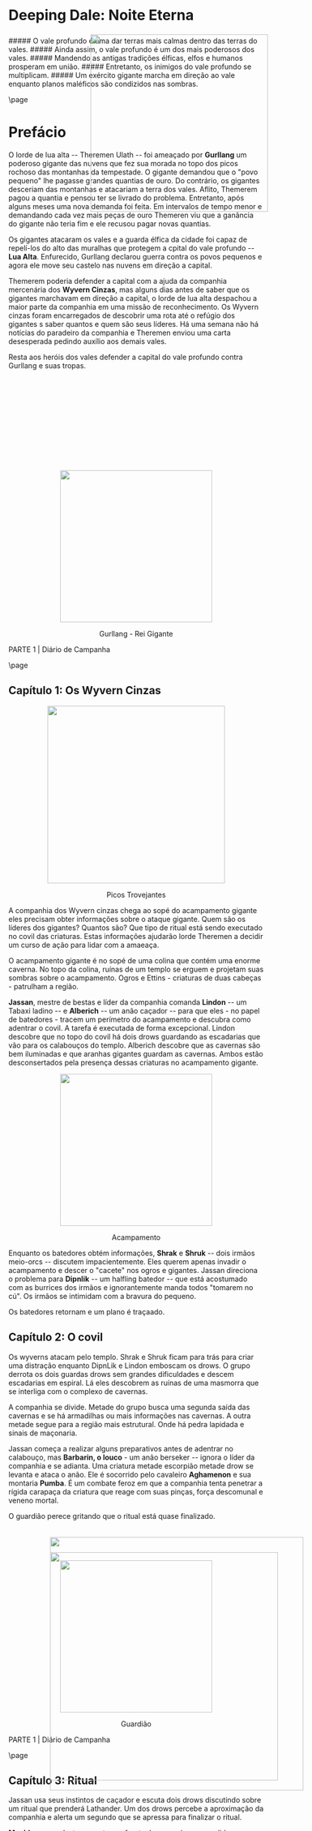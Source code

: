 <style>
  .phb#p1{ text-align:center; }
  .phb#p1:after{ display:none; }
</style>

<div style='margin-top:350px;'></div>

# Deeping Dale: Noite Eterna

<div style='margin-top:25px'></div>
<div class='wide'>
##### O vale profundo é uma dar terras mais calmas dentro das terras do vales.
##### Ainda assim, o vale profundo é um dos mais poderosos dos vales.
##### Mandendo as antigas tradições élficas, elfos e humanos prosperam em união.
##### Entretanto, os inimigos do vale profundo se multiplicam. 
##### Um exército gigante marcha em direção ao vale enquanto planos maléficos são condizidos nas sombras.

</div>

<img src='https://i.pinimg.com/564x/d0/57/c2/d057c27d04a83208a847164b19e9f707.jpg' 
  style='position:absolute; top:455px; right:220px; width:350px' />





\page

# Prefácio

O lorde de lua alta -- Theremen Ulath -- foi ameaçado por **Gurllang** um poderoso gigante das nuvens que fez sua morada no topo dos picos rochoso das montanhas da tempestade. O gigante demandou que o "povo pequeno" lhe pagasse grandes quantias de ouro. Do contrário, os gigantes desceriam das montanhas e atacariam a terra dos vales. Aflito, Themerem pagou a quantia e pensou ter se livrado do problema. Entretanto, após alguns meses uma nova demanda foi feita. Em intervalos de tempo menor e demandando cada vez mais peças de ouro Themeren viu que a ganância do gigante não teria fim e ele recusou pagar novas quantias.

Os gigantes atacaram os vales e a guarda élfica da cidade foi capaz de repelí-los do alto das muralhas que protegem a cpital do vale profundo -- **Lua Alta**. Enfurecido, Gurllang declarou guerra contra os povos pequenos e agora ele move seu castelo nas nuvens em direção a capital.


Themerem poderia defender a capital com a ajuda da companhia mercenária dos **Wyvern Cinzas**, mas alguns dias antes de saber que os gigantes marchavam em direção a capital, o lorde de lua alta despachou a maior parte da companhia em uma missão de reconhecimento. Os Wyvern cinzas foram encarregados de descobrir uma rota até o refúgio dos gigantes s saber quantos e quem são seus líderes. Há uma semana não há notícias do paradeiro da companhia e Theremen enviou uma carta desesperada pedindo auxílio aos demais vales. 

Resta aos heróis dos vales defender a capital do vale profundo contra Gurllang e suas tropas.

<img src='https://i.imgur.com/ryNPMIj.png' style='position:absolute;bottom:100px;right:200px;width:450px' />

<br><br><br><br><br><br><br><br><br><br>



<div style="text-align: center">
  <img 
    src='https://i.imgur.com/NQYyvqr.png' 
    style='width:300px' />
    <p>Gurllang - Rei Gigante</p>
</div>

<div class='pageNumber auto'></div>
<div class='footnote'>PARTE 1 | Diário de Campanha</div>



\page

## Capítulo 1: Os Wyvern Cinzas


<div style="text-align: center">
  <img 
    src='https://orig00.deviantart.net/66cb/f/2011/257/8/d/mountain_by_lyno3ghe-d49tj5p.jpg' 
    style='width:350px' />
    <p>Picos Trovejantes</p>
</div>


A companhia dos Wyvern cinzas chega ao sopé do acampamento gigante eles precisam obter informações sobre o ataque gigante. Quem são os líderes dos gigantes? Quantos são? Que tipo de ritual está sendo executado no covil das criaturas. Estas informações ajudarão lorde Theremen a decidir um curso de ação para lidar com a amaeaça. 


O acampamento gigante é no sopé de uma colina que contém uma enorme caverna. No topo da colina, ruínas de um templo se erguem e projetam suas sombras sobre o acampamento. Ogros e Ettins - criaturas de duas cabeças - patrulham a região.



**Jassan**, mestre de bestas e líder da companhia comanda **Lindon** -- um Tabaxi ladino -- e **Alberich** -- um anão caçador -- para que eles - no papel de batedores - tracem um perímetro do acampamento e descubra como adentrar o covil. A tarefa é executada de forma excepcional. Lindon descobre que no topo do covil há dois drows guardando as escadarias que vão para os calabouços do templo. Alberich descobre que as cavernas são bem iluminadas e que aranhas gigantes guardam as cavernas. Ambos estão desconsertados pela presença dessas criaturas no acampamento gigante.


<div style="text-align: center">
  <img 
    src='https://i.pinimg.com/originals/bf/ac/7e/bfac7eb77c5ac4f76f265b678d52caff.jpg' 
    style='width:300px' />
    <p>Acampamento</p>
</div>


Enquanto os batedores obtém informações, **Shrak** e **Shruk** -- dois irmãos meio-orcs -- discutem impacientemente. Eles querem apenas invadir o acampamento e descer o "cacete" nos ogros e gigantes. Jassan direciona o problema para **Dipnlik** -- um halfling batedor -- que está acostumado com as burrices dos irmãos e ignorantemente manda todos "tomarem no cú". Os irmãos se intimidam com a bravura do pequeno.




Os batedores retornam e um plano é traçaado.




## Capítulo 2: O covil


Os wyverns atacam pelo templo. Shrak e Shruk ficam para trás para criar uma distração enquanto DipnLik e Lindon emboscam os drows. O grupo derrota os dois guardas drows sem grandes dificuldades e descem escadarias em espiral. Lá eles descobrem as ruínas de uma masmorra que se interliga com o complexo de cavernas.

A companhia se divide. Metade do grupo busca uma segunda saída das cavernas e se há armadilhas ou mais informações nas cavernas. A outra metade segue para a região mais estrutural. Onde há pedra lapidada e sinais de maçonaria.

Jassan começa a realizar alguns preparativos antes de adentrar no calabouço, mas **Barbarin, o louco** - um anão berseker -- ignora o líder da companhia e se adianta. Uma criatura metade escorpião metade drow se levanta e ataca o anão. Ele é socorrido pelo cavaleiro **Aghamenon** e sua montaria **Pumba**. É um combate feroz em que a companhia tenta penetrar a rígida carapaça da criatura que reage com suas pinças, força descomunal e veneno mortal.

O guardião perece gritando que o ritual está quase finalizado.

<br><br><br>

<div style="text-align: center">
  <img 
    src='https://i.pinimg.com/originals/8c/91/64/8c9164ac099b9dcfb35f2e345ce3df9c.jpg' 
    style='width:300px' />
    <p>Guardião</p>
</div>




<div class='pageNumber auto'></div>
<div class='footnote'>PARTE 1 | Diário de Campanha</div>

\page

## Capítulo 3: Ritual


Jassan usa seus instintos de caçador e escuta dois drows discutindo sobre um ritual que prenderá Lathander. Um dos drows percebe a aproximação da companhia e alerta um segundo que se apressa para finalizar o ritual.

**Muchbeer** que desta vez estava a frente do grupo é surpreendido por um arcanista drow e é transformado em um porquinho indefeso. Os demais se adiantam para lutar contra o mago, que protege uma clériga drow conduzindo o ritual. O Arcanista dispara um relâmpago pelo estreito corredor e fere vários dos membros da companhia, mas Barbarin e Jassan derrotam o mago e sem seu protetor, logo a clériga cai.

Antes de morrer, a clériga usa suas últimas energias e finaliza o ritual. Um pilar de energia negra emana do círculo mágico que a clériga usou e um homen humano aparece no local do ritual. Ele está enfraquecido pelo ritual e aparentemente está com amnésia.


<div style="text-align: center">
  <img 
    src='
https://i.pinimg.com/564x/e6/c4/3d/e6c43d6148d511aca2e5fea10250730e.jpg' 
    style='width:300px' />
    <p>Ritual</p>
</div>


Nesse meio tempo, o grupo que explorava as cavernas descobre uma antiga profecia. Por trás de vários escombros, uma câmara contém vários ladrinhos com uma profecia. Vários trechos da profecia estão inilegíveis, mas devido ao treinamento religioso de alguns dos membros da companhia é possível entender alguns trechos dela.

<div style="text-align: center">
  <img 
    src='
https://i.imgur.com/RbXq8S3.png' 
    style='width:150px' />
</div>


<div style="text-align: center">
  <img 
    src='
https://i.pinimg.com/564x/94/40/23/944023c91a58b42589b737bb88647025.jpg' 
    style='width:230px' />
    <p>Ladrilhos</p>
</div>

<div class='descriptive'>
##### A !@#$%^ saga
*Lathander deus do sol criou a !@#$$%bringer embuindo a arma com parte de sua centelha divina* 

*A arma foi guardada pelo seu clero por @#$%ˆ&*

*Porém ela foi perdida depois de #$%ˆ&*

*O santo Tho@#$%^ recuperou a arma e lutou contra ...*

*É dito que a arma pode restaurar !@#$%^ *

*Em tempos de aflição*

*Oh Light#$%^r será você capaz de banir a escuridão?*


</div>


<div class='pageNumber auto'></div>
<div class='footnote'>PARTE 1 | Diário de Campanha</div>

\page

## Capítulo 4: Shadraxil


Quando a companhia se prepara para escoltar o humano e encontrar o destacamento que explorava as cavernas, energia necrótica emana pela caverna como se o próprio plano das sombras se mesclasse ao plano material. Uma voz nefasta ecoa pelos corredores e cavernas enquanto as sombras da caverna criam vida e se aglomeram numa forma reptiliana.

*- Tolos, eu engano gigantes e drows sem qualquer distinção. Eles foram apenas peças em meu jogo e agora vocês estão com meu prêmio. É chegada a hora de Shadraxil !!!*

Dito isto, as sombras se moldam em um dragão. A companhia se prepara para proteger o humano e lutar contra a criatura.


Barbarin entra em frenesi e parte contra o dragão. Aghmenon coloca o humano em sua garupa e comanda Pumba que galopa em direção a saída. Shandraxil emana um jato pressurizado de chamas negras. O jato queima todo o teto da caverna e desce sobre o destacamento que investigava os ladrilhos. O fogo necrótico queima três dos membros da companhia e das cinzas eles ressurgem como mortos-vivos aparicões.

Estudando o campo de batalha e vendo que o dragão era poderoso demais, Jassan coloca um broche da companhia em sua pantera - **Bagheera** - alisa o seu pescoço e comanda a besta *"Fuja. Alerta o povo das terras dos vales sobre a criatura e de que há um homem que apareceu após o ritual. Ele é importante".* Bagheera corre com sua agilidade felina e escapa das garras do dragão enquanto a criatura luta contra Barbarin, Aghamenon, Muchbeer e Balin. 

<br><br><br><br>


<div style="text-align: center">
  <img 
    src='https://i.imgur.com/WMCBMAh.png' 
    style='width:300px' />
    <p>Shandraxil</p>
</div>




O dragão ruge e amedronta quase toda a companhia. DipnLik se esconde numa bifurcação de uma caverna esperando uma saída. Jassan recua para os  calabouços. Barbarin não se intimida e continua lutando. Balin salta no dragão, mas uma caudada o abate. Pumba é derrubdo por uma garrada e Aghamenon cai em seguida. O dragão brinca com a companhia, mas em um último suspiro alguns dos membros conseguem escapar! Muchbeer e Alberich escapam pelas cavernas. Jassan encontra uma pilha de escombros que dá abre passagem para as montanhas e, por fim, DipnLik usa sua destreza e foge pelo caminho que Bagheera usou anteriormente.

Quatro membros da companhia escaparam da criatura. Cinco morreram em meio as chamas ou garras do dragão. Apenas Barbarin continuava a lutar. Shandraxil abre suas asas que brilham em chamas necróticas. O dragão diz que Barbarin lutou ferozmente e que ele será recompensado sendo um dos comandantes das legiões de Shandraxil.

Conseguirão os membros da companhia dos Wyvern cinzas alertar a cidade de Lua Alta e os heróis do vale sobre o ritual, o refém misterioso e a besta reptiliana?


## Capítulo 5: Noite reconfortante


Com o exército gignte marchando e cada vez mais próximo à Lua Alta, lorde Theremen convida os heróis para uma noite de festas e comunhão com a guarda da cidade. Muitos perecerão no combate que está por vir e a noite acalma um pouco os ânimos. Lorde Theremen discute com os heróis como Lua Alta pode recompensá-los. Shrek pede que seu martelo - princesa - seja encantado magicamente. Litus veio para honrar a aliança que Cormyr tem com a terra dos vales. Ellion diz que não deseja nada e cada vez mais ele aparanta ter deixado sua natureza mercenária para trás. Por fim, Hasgard diz que fez um acordo com os magos vermelhos de Thay e que, caso eles ajudem no combate, Lua Alta deve ceder terras para eles para que um conclave seja construído no vale profundo. Theremen receia fechar um acordo com os magos, mas antes que ele chegue a uma decisão os sinos da cidade alertam da proximidade do exército inimigo. 


<div style="text-align: center">
  <img 
    src='https://i.pinimg.com/564x/01/db/e2/01dbe290d31bb92662decdd507f8f2e8.jpg' 
    style='width:300px' />
    <p>Salões do forte negro</p>
</div>


<div class='pageNumber auto'></div>
<div class='footnote'>PARTE 1 | Diário de Campanha</div>

\page



## Capítulo 6: Batalha de Lua Alta


Os sinos da cidade ecoam. Arqueiros se posicionam nas muralhas e começam a atirar saraivadas de flechas nos gigantes que marcham e trazem máquinas de cerco consigo. Os gigantes atiram pedras meladas com pixe e óleo. Gigantes de fogo mestres em piromancia incendeiam as pedras enquanto os projeteis colidem contra as muralhas de madeira da cidade. Cedo ou tarde as muralhas cederão e os gigantes invadirão a cidade.

Litus ordena que um pequeno grupo de elite vá e destrua as catapultas. Para isso, é necessário atrair os gigantes que protegem as máquinas de cerco para longe delas e os heróis do vale se prontificam a engajar as criaturas. O portão oeste de cidade é destruído, Shrek e Hasgard se posicionam a frente de Ellion e Litus, que atiram flechas de seus arcos. Ettins -- gigantes de duas cabeças -- protegem um gigante de fogo que incendeia os projéteis que castigam a cidade. Os heróis lutam contra os Ettins e o gigante de fogo enquanto mais projéteis atingem o campo de batalha. Mesmo os heróis não saem ilesos e vários dos projéteis os atigem ou atigem casas e fortificações próximas tornando o campo de batalha em um mar de caos -- há homens correndo e lutando contra os gigantes, há tropas tentando apagar o fogo ou socorrer feridos e, em meio a toda a confusão, a tropa principal da cidade recua para o castelo enquanto os gigantes invadem a cidade.


Quando praticamente todos os Ettins e gigantes de fogo são derrotados, Shrek e Litus percebem porque as tropas recuam. Há dois titãs de cerco obliterando as defesas de lua alta. Titãs de cerco são três vezes maiores que qualquer gigante já visto, eles usam pinheiros ou sequóias como clavas e seus golpes destroem casas e fortificações. Há dois titãs de cerco, chamados de Joe e Moe e os heróis sabem que o plano dos gigantes é atacar diretamente o castelo negro, matar o lorde Theremen e abaixar a moral das tropas de lua alta.

Shrek grita que é capaz de dar cabo dos Ettins restantes e comanda Ellion, Litus e Hasgar a parar a investida dos titãs.

Litus atira suas flechas em um dos titãs e Ellion se aproxima para combater as criaturas no corpo-a-corpo. As pisadas dos titãs fazem o chão tremer e Hasgard não consegue se aproximar dos titãs porque ele perde parte de seu balanço e cai. Um dos gigantes que já sofreu vários ataques investe contra o portão do castelo e salta com o seu corpo contra os portões do castelo -- que são destruídos. Enquanto o titã se recobra da investida, Ellion aproveita a oportunidade e sobe no braço do gigante desferindo vários ataques enquanto suas espadas cortam as veias do gigante que grita de dor e perece devido aos golpes.

O segundo titã, que deveria investir contra o castelo agora que o caminho está livre, se enfurece com a morte de seu irmão e ataca Ellion com toda a sua fúria. Ellion não resiste aos ataques e está a beira da morte, mas Shrek vem em seu socorro. Com o seu elmo mágico, Shrek aumenta de tamanho e usa uma das pedras flamejantes contr o titã chutando a pedra contra a criatura. A pedra acerta em cheio o joelho do gigante, quebrando sua perna e fazendo a criatura cair morta no campo de batalha. Sem os titãs de cerco derrotados, a moral dos gigantes está abalada, mas um último titã começa a marchar com um grande contingente de gigantes da colina contra a cidade.

<div style="text-align: center">
  <img 
    src='http://www.worldofcharun.com/images/thumb/9/91/MountainGiants.jpg/235px-MountainGiants.jpg' 
    style='width:300px' />
    <p>Joe e Moe - titãs de cerco</p>
</div>






Shrek se posiciona contra eles e é derubado com uma saraivada de pedras. A situação é crítica. Ellion é curado por Hasgard,mas ainda ssim ele está bastante ferido. Shrek está a beira da morte. Apeasr de pouco ferido, Litus não é páreo contra todo o exército gigante. Tudo parece estar perdido. Neste momento, um portal mágico é aberto e uma guarda de guerreiros e magos vermelhos de Thay aparece. Garren Garreth, o líder do conclave do vale da cicatriz vem em auxílio de Lua Alta. Os magos vermelhos fazem chover bolas de fogo e meteoritos pelo campo de batalha. Com o último titã e contigente de gigantes derrotados, os demais gigantes fogem. Os sinos da cidade ecoam com o som de vitória.

<br>



<br><br>

<div style="text-align: center">
  <img 
    src='https://i.imgur.com/u4g5kGY.png' 
    style='width:350px' />
    <p>Lua alta foi salva pelos heróis do Vale! </p>
</div>


<div class='pageNumber auto'></div>
<div class='footnote'>PARTE 1 | Diário de Campanha</div>

\page


## Capítulo 7: Bagheera

Litus e Ellion separadamente saem para emboscar a floresta. Litus primeiro investiga os corpos dos gigantes derrotados e encontra um pequeno poema em um dos titãs. 


<div class='descriptive'>

*O Shadraxil, a grande serpente negra! Amaldiçoados sejam os povos dos vales! Amaldiçoados seja Lathander por impedir que sua sombra cubra as terras livres! Amaldiçoado seja Keegan!*

</div>

Em seguida ele segue para a floresta que cerca a cidade de Lua Alta. Ele se esgueira por gigantes errantes que ainda estão nas proximidades da cidade e escuta uma criatura ofegante. Litus se esquiva de um grande felino que passa por ele como um raio negro. Por suas habilidades de caçador, ele é capaz de entender a criatura e escuta ela dizer: *água, ajuda, preciso chegar à Lua Alta a companhia precisa de ajuda!*


Litus acalma a criatura e se comunica com ela. O felino é Bagheera, companheiro animal de Jassan, líder dos Wyverns cinzas. Bagheera alerta Litus sobre Shadraxil e que a companhia pereceu lutando contra a criatura. Bagheera também fala como o dragão prendeu um homem e sobre uma arma capaz de restaurar a energia de Lathander. Sua fala é confusa e há pânico nas palavras da pantera. Sem entender plenamente a mensagem do felino, Litus a escolta de volta para a cidade -- com Ellion se juntado a eles no caminho.

## Capítulo 8: Shadraxil e a queda de Lathander

De volta a Lua Alta, um druida é capaz de se comunicar com o felino com mais clareza. Bagheera explica sobre Shadraxil o dragão de sombras. A serpente comanda drows e gigantes e ela foi capaz de realizar um ritual mágico que prendeu o deus do sol em um corpo mortal. Apesar do destino incerto da companhia dos Wyverns cinzas, Baghera foi capaz de escapar e alertar a cidade do vale. 

Os povos do vale também percebem que o sol não nasceu e há um estranho eclipse impedindo que a luz banhe as terras dos vales. Hasgard, sendo um clérigo com Lathander também percebe que sua conexão com o deus está mais fraca e ele não é capaz de recupera todas as suas magias como ele deveria. 


<div style="text-align: center">
  <img 
    src='https://cdn.vox-cdn.com/thumbor/R40VaFxphXDROQa2HBRLzrw-JcE=/0x0:3888x2592/1200x800/filters:focal(1633x985:2255x1607)/cdn.vox-cdn.com/uploads/chorus_image/image/56124757/shutterstock_692497600.0.jpg' 
    style='width:320px' />
    <p>Eclipse mágico</p>
</div>

Magos, clérigos e sábios se reunem no conselho de guerra de Lua Alta e discutem sobre o relato de Bagheera e os últimos eventos.


Após quatro dias de pesquisa. As informações que são passadas aos heróis dos vales são as seguintes. 

* Shadraxil é um dragão de sombras que comanda os drows e gigantes que atacam as terras dos vales. Não se sabe o que ele deseja ou quais são seus planos.
* Há um eclipse mágico impedindo uma conexão clara com Lathander. Um vento negro vindo dos picos dos trovões castiga a terra dos vales.
* Uma arma mágica -- Lightbringer - foi construída por Lathander há muito tempo atrás e reza que ela contém parte da centelha divina do deus do sol.
* A arma foi desmontada e guardada por diferentes facções.
	* A maça está na tumba de Thoradin, seu último portador
    * O cabo está num mausoléu construído sob um templo de Lathander no vale da batalha
    * Não se sabe do paradeiro do símbolo sagrado que faz parte da arma
* Keegan foi um matador de dragões gue lutou contra Shadraxil eras atrás
	* Keegan usou uma armadilha mágica para prender o dragão em outro plano
    * Ele construiu uma fortaleza para proteger a armadilha mágica nos picos dos trovões
    * Mesmo preso, a influencia do dragão era forte demais e ela enlouqueceu Keegan.
    * Não há mais notícias sobre Keegan ou o paradeiro da fortaleza e alguns acreditam que isto é apenas uma lenda.
    
Com estas informações, os heróis decidem restaurar a arma mágica que pode ser de extrema importância no combate contra o dragão. Eles partem para a tumba de Thoradin.


## Capítulo 9: Em busca dos pedaços da Lightbringer

Os heróis solicitam aos sábios e ao conselho de guerra de lua alta que continue buscando informações sobre Shadraxil e como recobrar as energias de Lathander. Eles chegam a tumba de Thoradin após dias de viagem. Por ser um anão, Hasgard sabe que as tumbas de clãs mais importantes estão nos léveis mais baixos da mina.

<div style="text-align: center">
  <img 
    src='https://cdnb.artstation.com/p/assets/images/images/000/078/423/large/Mine.jpg?1401088671' 
    style='width:400px' />
    <p>Mina anã</p>
</div>


<div class='pageNumber auto'></div>
<div class='footnote'>PARTE 1 | Diário de Campanha</div>


\page

Enquanto Hasgard explana a estrutura da mina aos demais Ellion percebe passos frescos de gigantes e alerta aos demais. O grupo acelera sua marcha em direção a tumba de Thoradin.


Nos níveis inferiores da mina, o grupo encontra um batalhão de gigantes arrombando a entrada da tumba que supostamente é de Thoradin. Eles emboscam os gigantes e entram em combate com as criaturas. Os gigantes de fogo são páreos contra os esforços dos heróis e o seu líder grita comandos enquanto outros gigantes brandem seus martelos de fogo contra os heróis. É um combate extremamente difícil e Hasgard engaja contra dois gigantes piromaníacos equanto Litus protege a retaguarda com saraivadas de flechas. Ellion usa sua espada mágica e com um estrondo empurra os gigantes das passarelas que conectam ilhotas de terra por um rio de lava. Com o caminho livre, Shrek parte para a tumba para impedir que os gigantes que adentraram nela destruam o artefato.

Shrek rende o gigante que havia entrado na tumba e o restante do grupo derrota os demais gigantes. Será que o artefato de Lathander está realmente na tumba? Será esta a tumba verdadeira. Quais informações o gigante que se rendeu pode revelar sobre os planos de Shadraxil? Estas serão cenas dos próximos capítulos.

<br><br><br><br>

<div style="text-align: center">
  <img 
    src='https://i.pinimg.com/originals/e3/10/ca/e310ca79ef18acaf1c278d9dd86d753f.jpg' 
    style='width:300px' />
    <p>Gigantes de fogo</p>
</div>

<br><br>

## Capítulo 10: Arcanjo

Hasgard e Osborn investigam a tumba. Eles percebem uma série de runas anãs que quando ativadas incendiam a câmara e trazem a tona um anjo guardião. O anjo questiona os aventureiros acerca de suas intenções e Ellion prova seu valor ao anjo.

O anjo se despede do grupo e onde antes ele estava, há um dos pedaços da maça - a Lightbringer. Os heróis do vale decidem guardar o pedaço consigo e planejam seus próximos passos.

## Capítulo 11: Caos em Hap

O segundo fragmento da arma está em um templo de Lathander no Vale da Batalha. Os heróis do vale começam a marchar em direção ao vale. Será uma caminhada longa, de vários dias e o tempo é o maior inimigo deles.

Hasgard contacta magicamente lorde Theremen e explica do sucesso do grupo. Theremen fica feliz com as boas notícias, mas explica que os gigantes estão movendo sua fortaleza - o castelo nas nuvens - em direção ao vale da batalha. Com essa notícia, o grupo decide usar um dos itens mágicos que eles adquiriram na tumba dos anões - um elmo de teletransporte.





Por sorte do destino, o item mágico funciona perfeitamente e os heróis são teleportados para o centro da vila de Hap, onde o templo de Lathander se encontra. A pacata cidade de Hap fica impressionada com a chegada do grupo via meios mágicos e antes que possam pensar como reagir Shrek grita: "Gigantes! Gigantes estão vindo atacar a vila de Hap! Vamos se armem amigos!". Do contrário ao esperado por Shrek, a vila entra em puro Caos. Mães correm para salvar suas crianças. Aldeões juntas seus poucos bens e correm para o templo - a construção mais fortificada da cidade. Várias horas se passam até que a situação se acalma e os clérigos do templo conseguem conversar com os heróis. Eles explicam que se há algo na vila, este artefato deve estar nas antigas catacumbas e complexo de túneis selados há eras. O líder do clero aponta a passagem para as catacumbas e assegura que rezará pela segurança dos heróis.


<div style="text-align: center">
  <img 
    src='http://getdrawings.com/image/medieval-village-drawing-58.jpg' 
    style='width:400px' />
    <p>Vila de Hap</p>
</div>


<div class='pageNumber auto'></div>
<div class='footnote'>PARTE 1 | Diário de Campanha</div>


\page



## Capítulo 12: As catacumbas de Dracrandos

O grupo adentra as catacumbas. A princípio, as construções seguiam a arquitetura do templo, mas logo elas se misturaram com o complexo de túneis construídos pelo mago que antes dominava a região. Não bastasse o complexo de túneis, as catacumbas se misturam com o esgoto da vila e os túneis são úmidos e estreitos.

Um grupo de homens répteis tenta emboscar os heróis, mas sem sucesso. Uma batalha rápida e claramente a favor dos heróis se sucede e os homens répteis são derrotados. Os heróis seguem pelos esgotos e chegam na entrada do que parece ser um antigo mausoleu. Será que o segundo fragmento da Lightbringer está nestas ruínas?

<div style="text-align: center">
  <img 
    src='https://i.neoseeker.com/ca/guild_wars_2_conceptart_RoUeu.jpg' 
    style='width:380px' />
    <p>Catacumbas</p>
</div>

## Capítulo 13: As garras e presas de um Wyvern ferido

Enquanto os heróis seguem em busca dos fragmentos da Lightbringer para tentar resgatar o poder divino de Lathander - que está preso em um corpo mortal devido às maquinações de Shadraxil - a companhia dos Wyverns cinzas tenta se recompor após o ataque da criatura. 

Os sobreviventes se reunem no sopé dos picos trovejantes e fazem um silencioso retorno para a cidade de Lua Alta. As habilidades de rastreio de Dipnlik e a devoção de Solano fazem com que o grupo consiga despistar escoltas gigantes e chegar a Lua Alta em segurança. Na cidade, eles atualizam lorde Theremen dos acontecimentos e por sua vez, Theremen atualiza a companhia sobre a busca pela Lightbringer. Em especial, Theremen divide com a comapnhia uma de suas maiores preocupações:

"A fortaleza das nuvens está indo em direção ao vale da batalha e sem meios mágicos, os heróis não terão como derrubar a fortaleza. Até onde sabemos, não temos como atacá-los e por mais que derrotemos a mior parte do contigente deles, eles poderão se refugiar na fortaleza e chover uma tempestade de relâmpagos e pedras sobre as cidades do vale. Felizmente, o **Vale Alto** é um forte aliado. Eles estão reclusos nas montanhas e guardam a passagem entra a terra dos vales e o reino de Cormyr com o seu contigente de mercenários montados em pegasus e grifos. É hora de pedirmos socorro. Vão ao castelo alto e requisitem reforços. Solicitem que um contigente de pegasus ou grifos seja enviado ao vale da batalha, assim poderemos contra-atacar os gigantes e atacar o seu castelo.".

Com a nova missão em mãos, Jassan deixa DipnLik encarregado de ir ao vale alto e ele diz que contactará os demais membros sobreviventes da companhia nesse meio tempo. Além disso, ele ficará em lua alta para recrutar novos membros e tentar coordenar os esforços contra Shadraxil. Para reforçar o contingente de aventureiros enviados na missão, uma antiga aliada dos heróis dos vales se junta à companhia ninguem mais ninguem menos que a druida das campinas **Elix**. DipnLik, Shar, Shruk, Solano e Elix parte para o vale alto.

Enquanto isto, a bruxa advinha - Elyn Hawe - continua sua busca pelo terceiro pedaço da Lightbringer. Com sorte, as terras dos vales conseguirão contra-atacar o dragão e suas tropas.

<br><br><br>

<div style="text-align: center">
  <img 
    src='https://i.pinimg.com/564x/1f/bb/64/1fbb64042f440e5d6edd9224b004ef5b.jpg' 
    style='width:225px' />
    <p>Elyn Hawe</p>
</div>


<div class='pageNumber auto'></div>
<div class='footnote'>PARTE 1 | Diário de Campanha</div>


\page


## Capítulo 14: Sombra nos céus

<div style="text-align: center">
  <img 
    src='https://vignette2.wikia.nocookie.net/rsroleplay/images/5/52/Rocky_mountain.jpg/revision/latest?cb=20130607195208' 
    style='width:355px' />
    <p>Passagem para o Vale Alto</p>
</div>

A companhia dos Wyverns cinzas segue a cavalo para a cidade do Castelo Alto - capital do vale Alto. Eles forçam os seus cavalos a seguirem num ritmo acelerado. O cúe segue negro e sem luz. O eclipse continua bloqueando o sol que brilha cada vez mais fraco. Os cavalos seguem em marcha pesada e os cavaleiros sentem a respiração dos animais - ofegante e amedrontada ao mesmo tempo.

DipnLik é o primeiro a perceber o motivo. Emergindo do céu negro Shadraxil voa em direção ao vale Alto. A companhia tenta apressar ainda mais o passo, mas o dragão percebe os aventureiros e começa a mudar de tragetória para interceptá-los. DipnLik conjura uma magia que envolve ele e seus aliados em uma névoa obscurecente e Solano encontra um túnel que pode abrigá-los e protegê-los da criatura. Eles tentam se esconder no túnel.

Os cascos dos cavalos castigam o chão e eles relincham de medo quando o chão vibra com o pouso do dragão. Shadraxil grita: não sejam medrosos, vamos jogar um pequeno jogo aventureiros. Percebam, eu não quero destruir todos os vales. Eu quero conquistá-los. Se vocês derrubarem meus serviçais, eu pouparei o vale Alto. Com um sorriso malicioso o dragão sopra trevas no túnel errando propositalmente a companhia. Das trevas, sombras e espectros emergem e a companhia não vê outra saída se não lutar contra as criaturas.

<br><br>

<div style="text-align: center">
  <img 
    src='https://i.imgur.com/mT45Gmb.png' 
    style='width:300px' />
    <p>Shadraxil barganha com a companhia dos Wyverns cinzas</p>
</div>




## Capítulo 15: Barbarin, o corrompido

A primeira leva de espectros é derrotada e a companhia procura uma rota de fuga. DipnLik vê uma caverna que pode ser um bom refúgio, mas ao examiná-la com amis atenção, ele vê mais espectros nas sombras da caverna. Ainda pior, uma figura bastante familiar começa a sair da caverna em direção ao grupo - Barbarin! Barbarin foi o último membro da companhia a ficar de pé contra o dragão e, reconhecendo o seu valor, Shadraxil o corrompeu e o transformou em um de seus generais.




Solano vê um caminho íngrime pelo sopé da montanha que pode ser uma rota de fuga. Ele guia o restante da companhia pelo estreito desfiladeiro enquanto Barbarin segue no encalço do grupo. Por estarem em um terreno mais alto, a companhia consegue desferir várias flechas e também lançar pedras no bárbaro. Entretanto, a magia de Shadraxil o tornou mais forte e resistente. Ele salta e encurrala o grupo. Um combate contra os seus antigos amigos é inevitável.


## Capítulo 15: Barbarin, o renascido

Solano toma a frente do grupo e se interpõe entre Barbarin e DipnLik e Helix. Barbarin o ataca sem piedade. Mesmo o clérigo da guerra não é capaz de segurar a força inumana do bárbaro. Enquanto isto, DipnLik atira flechas de seu arco mágigo e Elix usa magias para melhorar a pontaria do halfling.

Solano cai após resistir por algum tempo aos golpes do bárbaro. Ele engaja em corpo a corpo com a druida e o halfling arqueiro. Elix usa sua magias para curar Solano.

<div style="text-align: center">
  <img 
    src='https://i.pinimg.com/736x/3d/d5/0b/3dd50b42ccc5aadafc2be9f2bc32cd6a--fantasy-rpg-warhammer-fantasy.jpg' 
    style='width:355px' />
    <p>Barbarin</p>
</div>


<div class='pageNumber auto'></div>
<div class='footnote'>PARTE 1 | Diário de Campanha</div>


\page


No corpo a corpo, DipnLik tem dificuldades de mirar seu arco e Elix é frágil. Ele conjura uma espada de chamas para tentar atacá-lo, mas seus golpes não são certeiros e as habilidades marciais do bárbaro são superiores às da druida. Golpes certeiros de Barbarin derrubam DipnLik e Elix e agora resta Solano. Solano conjura chamas sagradas que acertam em cheio o bárbaro. O clérigo usa o poder divino de sua divindade - Torm - e tenta purificar o seu amigo corrompido. As chamas se intensificam e onde havia um ser de sombras e trevas, há agora um bárbaro bastante ferido. Barbarin pede desculpas por seus atos e a companhia dos Wyverns ficam mais do que gratos pelo "renascimento" de seu amigo.

## Capítulo 16: O fim do Vale Alto

A companhia finalmente chega ao castelo alto. Ao invés de encontrar uma cidade reclusa e protegida, eles veem chamas e destruição. Shadraxil estava apenas brincando com os sentimentos dos heróis e queimou toda a cidade com suas chamas negras.


<div style="text-align: center">
  <img 
    src='http://nerdcoremovement.com/wp-content/uploads/Fall_of_harrenhal_by_reneaigner.jpg' 
    style='width:355px' />
    <p>Shadraxil ataca a cidade de Castelo Alto</p>
</div>


Felizmente, a companhia consegue achar alguns grifos que foram capazes de fugir do ataque do dragão. Elix e DipnLik usam seus conhecimentos da natureza e acalmam as criaturas assim como curam os seus ferimentos. Com um pequeno rebanho de grifos como montaria, a companhia dos Wyverns cinzas voa para Lua Alta e se prepara para contra-atacar os exércitos de Shadraxil!


## Capítulo 17: Investida Drow

Enquanto a companhia dos Wyverns cinzas realizava sua missão no Vale Alto, os heróis do vale contiuam a explorar as catacumbas de Dracrandos. Eles passam pelos esgotos e chegam em uma região onde as construções urbanas se mesclam as antigas catacumbas. Litus e Osborn decidem se esgueirar pelas sombras enquanto Shrek e Ellion ficam para trás esperando que os batedores do grupo tenham alguma ideia de onde eles estão adentrando.


<div style="text-align: center">
  <img 
    src='https://i.imgur.com/WcKqAc0.png' 
    style='width:300px' />
    <p>Grifos</p>
</div>

<br><br><br>

Ao avançar, Osborn e Litus veem um portal e de dentro deste portal, drows emergem! A mando de Shadraxil, eles vieram roubar o pedaço da lightbringer que está guardado na tumba. Osborn e Litus escutam o plano dos drows e, ao invés de retornar e alertar os demais, eles decidem atacar furtivamente. Enquanto Litus se esgueira para uma posição vantajosa, sua sede por combate o descuidou das armadilhas e perigos da tumba e ele acaba ativando um dos mecanismos de defesa da tumba.


O descuido de Litus revela sua posição e a líder dos drows, uma clériga da deusa Aranha Loth, comanda que os seus subalternos façam uma linha de defesa enquanto o mago drow adentra na tumba e rouba o artefato.


<br><br><br><br>

<div style="text-align: center">
  <img 
    src='https://sensdeladigression.files.wordpress.com/2016/01/dungeon_and_dragon_5-drows.jpg' 
    style='width:380px' />
    <p>Drows</p>
</div>


<div class='pageNumber auto'></div>
<div class='footnote'>PARTE 1 | Diário de Campanha</div>


\page



<div style="text-align: center">
  <img 
    src='https://i.pinimg.com/originals/47/62/23/476223532c08e874ee45748e153c48b4.jpg' 
    style='width:300px' />
    <p>Armadilha - Névoa Ácida/Venenosa</p>
</div>


Felizmente, o barulho da armadilha alerta Ellion e Shrek que correm em direção aos demais. Os guerreiros drows fazem uma parede de escudos e Litus tenta recuar mas a névoa ácida é densa e o coloca a beira da morte. Osborn no entanto, usa sua braçadeira mágica e, estando invisível, começa a se esgueirar pela tumba e desviar dos drows que focam sua atenção em Litus.


Shrek e Ellion chegam no combate e conseguem derrubar os guerreiros. Shrek também consegue destruir alguns dos dutos que estavam injetando a névoa na câmara e com isso, ele consegue ganhar tempo para que Osborn consiga desarmar a armadilha. Além da névoa ácida, a armadilha possui um efeito aleatório onde algumas das estátuas da câmara disparam raios mágicos ou efeitos secundários em pessoas próximas delas. Por sorte do destino ou bênção de Tymora, os efeitos secundários atingem o mago que estava tentando roubar o artefato. Osborn vê o mago drow ser atingido por duas colunas de chamas e ser reduzido a cinzas.


<br><br><br><br><br><br><br><br><br><br><br><br><br><br><br><br><br><br>

A clériga drow também não consegue repelir os esforços conjuntos do grupo e perece. Os heróis desativam a armadilha e vasculham a tumba. O segundo pedaço da lightbringer é encontrado e recuperado. A arma capaz de derrotar o dragão de sombras está cada vez mais próxima de ser reconstruída.

## Capítulo 18: Prelúdio da Batalha de tempus

Ao sair das catacumbas, os heróis encontram a pacata vila de Hap praticamente abandonada. Os gigantes que estavam vindo atacar a cidade haviam acuado as pessoas do vilarejo no templo da cidade. Entretanto, os clérigos de Tempus que residiam no templo próxima a cidade vieram no auxílio deles.

Afugentando os gigantes, os clérigos ajudaram a evacuar a cidade. Os aldeões fugiram para as muralhas do templo de Tempus. Uma vez que Tempus é o deus da guerra, o seu templo na verdade é uma pequena fortaleza guarnecida o suficiente para resistir as investidas dos gigantes.

Com a vila deserta os heróis encontram um mensageiro que esperava o grupo com meia dúzia de cavalos. O mensageiro repassa a mensagem de que apesar dos clérigos terem sua fortaleza, eles precisam do auxílio dos heróis para repelir o castelo nas nuvens -- a fortaleza móvel dos gigantes -- que está em curso de colisão com o templo.

Montando nos cavalos, os heróis cavalgam em direção ao templo. No horizonte, é possível ver o castelo indo em direção ao templo. Com sua visão apurada, Shrek também observa gigantes atirando pedras das muralhas do castelo. Ele também vê que alguns dos gigantes estão montados em pequenos dragões de sombras que circundam o castelo. Relâmpagos queimam as plantações humanas enquanto propulsionam o castelo na direção do templo. 

<br>

Uma batalha formidável está prestes a acontecer. O deus da guerra -- Tempus -- se regozija em seu plano divino. Há tempos os seus servos não são colocados a prova e ele observa de perto como a batalha se desenvolverá.


<img src='https://i.imgur.com/opprZaV.png' style='position:absolute;bottom:80px;right:150px;width:500px' />


<div class='pageNumber auto'></div>
<div class='footnote'>PARTE 1 | Diário de Campanha</div>


\page


## Capítulo 19: Batalha no templo de tempus

O vento gélido corta a tensão dos heróis e clérigos de tempus posicionados nas muralhas da fortaleza. O eclipse mágico corta parte da visibilidade, mas não muito distante é possível ver os gigantes de gelo se aproximando do templo. Eles estão montados em dragonetes de sombras, provavelmente crias de Shadraxil. Junto deles, uma estranha nevasca navega pelo ar tão compacta que ele poderia ter forma ou mesmo ser uma criatura.

Aos gritos de Shrek, Litus, Ellion e Osborn, os clérigos começam a atirar setas das pesadas balestras do castelo. Os heróis ordenam que eles foquem seus esforços em derrubar uma das montarias e, com isso, um dos dragonetes caí morto na torre esquerda da fortaleza. Os gigantes de gelo começam a atirar javelins feitas puramente de gelo nos heróis. A nevasca toma forma e um titã de gelo desafia os heróis.



Osborn é o primeiro a engajar o titã, mas após receber um golpe de seu machado ele recua e busca se esgueirar pelas muralhas para atacá-lo de forma furtiva. Ellion engaja com dois dos gigantes de gelo e suas montarias. Devido ao seu posicionamento, é difícil ele percorrer as muralhas do castelo e correr em auxílio de Osborn.

Por sua vez, Shrek entre em fúria e salta pelas torres e muralhas do castelo engajando o titã. Não bastasse sua fúria, ele usa seu elmo mágico e aumenta de tamanho combatendo o titã de igual para igual. 


<div style="text-align: center">
  <img 
    src='http://dnd.wizards.com/sites/default/files/media/images/Frost-Giant-4E-full.png' 
    style='width:350px' />
    <p>Titã de Gelo</p>
</div>

<div style="text-align: center">
  <img 
    src='https://i.ytimg.com/vi/Z1s3cIJDup0/maxresdefault.jpg' 
    style='width:350px' />
    <p>A companhia dos Wyverns Cinzas em suas montarias aladas</p>
</div>


Mesmo com Shrek, os heróis estão em menor número e parece uma batalha perdida. Entretanto, a companhia dos Wyverns cinzas que havia recuperado so grifos para atacar o castelo chega em seu auxílio. Pulando de suas montarias, os mercenários combatem os gigantes e viram a maré da batalha.





Os furiosos golpes de Shrek conectam no titã de gelo e sua pele cristalina racha a cada martelada da arma de Shrek - princesa. Num intimidador golpe final, princesa estilhaça o titã e absorve parte de sua energia mágica - agora emitindo uma aura gélida e ameaçadora.

Os heróis saem triunfantes da Batalha do Templo de Tempus.

## Capítulo 20: Solano o escolhido de tempus

Durante toda a batalha, vários dos clérigos de tempus morreram contra os gigantes e o capitão/alto clérigo da fortaleza não estava no campo de batalha.

Shrek confrontou o sumiço do capitão e disse que ele era uma vergonha para o deus da guerra. Feliz com o resultado da batalha e, de fato, insatisfeito com a postura de seu servo, Tempus falou com os sobreviventes da batalha, dizendo:


<div class='descriptive'>

*Capitão! Você é uma vergonha para os seus subalternos! Você não deveria brandir armas e sim enxadas, elas o servem melhor. Eu Tempus reinvindico seu poder de entrar em comunhão comigo, de hoje em diante você não será nada mais que um camponês!*

*Solano - clérigo de Tempus - e membro da companhia dos Wyverns cinzas. Eu vi você arriscando sua vida no campo de batalha. Eu vi diversas provações pelas quais você passou e como elas moldaram seu caráter assim como o martelo de um ferreiro castiga uma espada antes dela estar pronta para a batalha.*

*Eu Tempus o abençoo. De hoje em diante, serás meu escolhido nos planos mortais! Vá e grite meu nome nas batalhas que virão!*

</div>


<div class='pageNumber auto'></div>
<div class='footnote'>PARTE 1 | Diário de Campanha</div>


\page


## Capítulo 21: Ataque ao castelo nas nuvens

A companhia dos Wyverns deixa os heróis e se encarrega de proteger o templo de Tempus enquanto os heróis se preparam para atacar a fortaleza dos gigantes - o castelo das nuvens.

Apesar do último combate ter custado quase todos os recursos dos heróis, a benção de Tempus curou as feridas do grupo e os reenergizou para mais uma batalha. Quais perigos esperam o grupo dentro do castelo?

<div style="text-align: center">
  <img 
    src='https://i.pinimg.com/564x/af/88/43/af884360c7e7c92cf6e3242848b08950.jpg' 
    style='width:350px' />
    <p>Castelo nas Nuvens</p>
</div>


## Capítulo 22: Gurllang, o Rei Furioso

Montados em seus grifos, os heróis atacam a fortaleza voadora. 
Shrek usa de seus poderes e comunhão com o espírio da águia para ter uma visão periférica do castelo e encontrar o melhor ponto de ataque.
Guiados pelo espírito da águia, os heróis atacam de assalto os jardins do castelo one eles enfrentam um gigante da morte e um batalhão de mortos-vivos.

É um combate rápido e sem grandes casualidades. Os heróis continuam seu caminho adentrando no castelo. No salão principal, eles encontram Gurllang, o rei dos gigantes. Ele está acompanhado de sua filha, Esther e ambos estão furiosos pelas tantas derrotas 	que eles sofreram perante os heróis do vale.

Gurllang saca sua espada e parte para o combate, enquanto sua filha prepara poderosas magias para proteger o seu pai. Hasgard é mais rápido que a gigante e é capaz de bani-la para um outro plano, aprisionando-a lá enquanto que o grupo concentra seus esforços contra Gurllang que urra em fúria e cada um dos balanços de sua espada trovejante destrói parte das muralhas de seu castelo. 
Mesmo sendo um formidável oponenete, sozinho o rei não é páreo para o grupo e parece em batalha.

<br><br><br><br><br><br>

## Capítulo 23: Uma aliança inusitada

Após derrotar Gurllang, a magia de Hasgard expira e Esther volta ao plano material. Sozinha, ela se rende e promete ajudar os heróis na batalha contra Shadraxil.
Ela também entrega ao grupo o último pedaço da lightbringer. 
Dizendo que Shradaxil estava escravizando os gigantes e tornando os que se opunham à ele em gigantes da morte.
Cansada de ver seu povo sofrer, ela diz que os gigantes se juntarão aos heróis para o combate final.



## Capítulo 24: Noites calmas antes da escuridão

Após conseguir todos os pedaços da lightbringer, os heróis se reunem em Lua Alta. Na capital do vale profundo, eles pesquisam como usar a arma para derrotar Shadraxil. Há alguns dias antes que os exércitos das forças aliadas marchem para os picos da tempestade - onde o dragão repousa. 

Neste meio tempo, os aventureiros fazem pequenos preparos, se despedem de entes queridos, ou meditam para a batalha que está por vir.

Ellion peregrina para a árvore cerejeira de Corellon. Ele pede para que o Deus o abençoe e uma pétala de cerejeira cai na sua espada - a lâmina da floresta. A lâmina da arma muda de cor, exibindo agora um padrão rajado nas cores da flor de cerejeira.

Shrek se junta aos cavaleiros do vale do Arco. Ele lidera as tropas que marcham para o pé da montanha, derrotando várias ameaças que poderiam ter causado imprevistos no batalha por vir.

Um aliado há muito recluso retorna para ajudar na batalha final - **Delírio** o mago ilusionista e o seu pequeno familiar pregador de peças, Phooka.

Os demais aventureiros descansam até que é chegado o dia das forças aliadas lutaarem pelo destino das terras dos vales.



<div style="text-align: center">
  <img 
    src='https://i.pinimg.com/originals/c6/bd/96/c6bd9671aeea24bae1b7144c9002ff6f.jpg' 
    style='width:350px' />
    <p>Picos da Tempestade</p>
</div>


<div class='pageNumber auto'></div>
<div class='footnote'>PARTE 1 | Diário de Campanha</div>


\page


## Capítulo 25: Ataque aos picos da tempestade

As tropas aliadas atacam as forças inimigas na base dos picos da tempestade. A estratégia é simples, chamar a atenção do dragão e permitir que os heróis sigam por uma trilha rochosa até o topo da montanha, onde eles poderão salvar Lathander, o Deus do sol que stá aprisionado.


Os líderes da terra dos vales se despedem dos heróis e desejam que a deusa da sorte possa abençoá-los. 
Esta seria a última vez que os heróis veriam muitos dos rostos que lutaram tantas vezes ao lado deles.

## Capítulo 26: Batalha arcana

O grupo segue pela trilha rochosa pelas montanhas. É uma subida íngrime até que eles cheguem num planalto que leva a um antigo castelo que possui corredores e passagens subterrâneas até o pico da montanha.

Os heróis seguem em marcha rápida até os portões do castelo, mas **Muchbeer** percebe algo errado. Ele percebe criaturas invisíveis os cercando e assim que ele alerta os demais da presença das criaturas todos escutam uma voz ecoando distante:

*"Heróis, Hasgard fez um pacto comigo e eu os ajudei na batalha de Lua Alta. Entretanto, ele não cumpriu com sua promessa e e deve vários itens mágicos. Eu vim fazer com que ele cumpra sua promessa! Os magos vermelhos agora juram aliança à Shadraxil, que nos forneceu vários dos artefatos arcanos de seu vasto tesouro"* 

Dito isto, Garren Garreth, líder de um enclave Thay ataca os heróis com uma esfera vitrólica. Uma poderosa magia arcana que explode em ácido ferindo vários dos membros do grupo. Além do mago, as criaturas invisíveis se revelam. São golens, criaturas inanimadas que servem um único propósito: proteger o seu mestre.

Garreth escolheu bem o terreno onde ele interceptaria o grupo. Há no mínimo 120 pés o separando de onde o grupo enfrenta os golens e ele bombardeia todos com magias de longo alcance.

<br><br><br>

<div style="text-align: center">
  <img 
    src='http://41.media.tumblr.com/cd605180de31234ca7f0db8f07559366/tumblr_ngajxnY69g1tv3g49o2_1280.png' 
    style='width:350px' />
    <p>Golens de pedra comandados por Garreth</p>
</div>



<div style="text-align: center">
  <img 
    src='https://i.pinimg.com/originals/1d/2e/e4/1d2ee4448a8e9a03b138da20c2ff1d7d.jpg' 
    style='width:250px' />
    <p>Garreth</p>
</div>




A batalha se estende e Shrek e Ellion engajam os golens enquanto Muchbeer usa sua braçadeira de invisibilidade para se esgueirar e atacar o mago. Delírio também usa de sua magia para se teleportar e se aproximar do mago vermelho.

Percebendo isto, o mago lança um dedo da morte contra Muchbeer que ao receber a magia fica a beira da morte. 
Shrek e Ellion derrubam o golens e correm para auxiliar seus amigos. 
Garreth jura que levará ao menos um para o túmulo e atira mais um dedo da morte contra Muchbeer.
Felizmente, Delírio consegue lançar uma contra-mágica e proteger seu pequenino amigo.
Finalmente, Shrek e Ellion chegam no combate e os esforços conjuntos do grupo derrotam o mago.

Estranhamente, o último golpe que acerta Garreth não quebra seus ossos, ou despeja seu sangue. Ao invés disso, o mago se estilhaça em gelo e flocos de neve. Como um mestre das artes arcanas, Delírio sabe que eles derrotaram um simulácro - uma cópia ilusória do mago.

<br><br>

<div style="text-align: center">
  <img 
    src='https://cdn.vox-cdn.com/thumbor/L0v8ZeoBYoF_NtQB_A_nWqewju4=/0x0:1920x1120/1200x800/filters:focal(557x184:863x490)/cdn.vox-cdn.com/uploads/chorus_image/image/56569867/magic_arena_art.0.jpg' 
    style='width:300px' />
    <p>Delírio duela contra Garreth</p>
</div>


<div class='pageNumber auto'></div>
<div class='footnote'>PARTE 1 | Diário de Campanha</div>


\page



## Capítulo 27: O último vôo dos wyverns cinzas

No campo de batalha, **Barbarin** o louco discute com o restante da companhia dos Wyverns cinzas. Ele diz que apesar dos heróis terem os pedaços da lightbringer e serem aventureiros mais experientes, ele não deixaria eles levarem a melhor contra Shadraxil.

O dragão havia matado mais da metade da companhia, o corrompido e feito várias atrocidades. Era uma questão de honra se vingar do dragão. Ele diz para os demais membros que caso eles queiram, eles podem continuar no campo de batalha, mas que ele, Barbarin - o louco - iria ter sua vingança.

Concordando com ele, **Jassan** e **Alberich** se juntam ao bárbaro e partem para se juntar aos heróis do vale e lutar contra o dragão.

## Capítulo 28: Kegan o corrompido


Chegando no topo da montanha, os heróis veem Lathander aprisionado. Ele está acorrentado a um altar e seis brazeiros ao seu redor emanam um fogo verde que queima e drena a energia vital do Deus.

Os heróis escutam o bater de asas e vem a sombra do dragão vindo na direção deles. Entretanto, a sombra mergulha e se mescla a sombra de uma figura ameaçadora e gigantesca - Kegan, o cavaleiro corrompido.

<div style="text-align: center">
  <img 
    src='https://i.pinimg.com/originals/b9/66/5e/b9665e7e8c99591e860732af10dc9ff8.jpg' 
    style='width:300px' />
    <p>Kegan, o corrompido</p>
</div>

Kegan era um dragão púrpura e um matador de dragões. Ele foi o responsável pela morte de Shadraxil. Na verdade, sua captura em uma armadilha mágica que prendeu o dragão.


Encarregado de guardar a armadilha, Kegan construiu a fortaleza no cume dos picos trovejantes. Entretanto, com o passar dos anos, a magia do dragão começou a enlouquecer o cavaleiro e pouco a pouco, ele se corrompeu. 

Se tornando o avatar de Shadraxil, Kegan maquinou a liberação do grande dragão de sombras e drenando a energia de Lathander, seu plano estaria completo. Dizendo essas palavras, Shadraxil se levanta das sombras do cavaleiro e toma forma novamente. O dragão e seu cavaleiro corrompido se preparam para a última batalha.

Shadraxil alça vôo e usa seu sopro para criar uma barreira impedindo que os cavaleiros cheguem no altar. Enquanto isto, Ellion e Shrek engajam o cavaleiro. Ellion - o demônio das lâminas - usa de toda a sua maestria élfica e desfere vários ataques contra Kegan. Recebendo todos os golpes, Kegan ainda fica de pé e Ellion se impressiona com a força do cavaleiro. Enquanto isto, Muchbeer e Delírio usam tanto sua braçadeira de invisibilidade quanto magias de ilusão para avanár pelo campo de batalha.


Os wyverns chegam ao cume da batalha e se juntam aos heróis do vale na batalha contra Kegan e o dragão. 
Vendo que os heróis estão em maior número, Shadraxil usa de sua influência corrupta e começa a influenciar Muchbeer, que resiste ao dragão mas começa a ter sua mente despedaçada.


<div style="text-align: center">
  <img 
    src='http://www.magicspoiler.com/wp-content/uploads/2012/11/Mind-Grind-Art-by-Daarken.jpg' 
    style='width:300px' />
    <p>Muchbeer a beira da insanidade</p>
</div>

Entre sopros de energia necrótica, golpes de espada de Kegan e espectros (vítimas do dragão) que emergem das chamas negras, os heróis do vale estão a beira da derrota. Será que há esperanças? Será que Lathander será salvo?

<br><br>

<div style="text-align: center">
  <img 
    src='https://i.pinimg.com/564x/e8/d8/44/e8d8443b1df6d682fc3b0f9396f38d08.jpg' 
    style='width:300px' />
    <p>Shadraxil</p>
</div>


<div class='pageNumber auto'></div>
<div class='footnote'>PARTE 1 | Diário de Campanha</div>


\page



## Capítulo 29: A última batalha - luz vs escuridão


Apesar da influencia de Shadraxil, Muchbeer consegue ter um momento de clareza e ele analisa o campo de batalha. Voltando sua atenção para outros aspectos se não o dragão, ele percebe três braseiros no campo de batalha. Ele olha para Delírio e antes que ele possa conectar três braseiros, três pedaços da Lightbringer... o mago também faz a mesma conexão.

Ambos jogam os fragmentos que eles possuem nos braseiros e o fogo verde que drenava a energia de Lathander se extingue. Não somente isto, mas o ritual ricocheteia e fogo radiante queima Shadraxil. O dragão grita de dor e olha enfurecido para ambos.

Neste meio tempo, Barbarin, Ellion e Shrek derrotam Kegan. Agora que Lathander não tem mais tantas de suas energias drenadas, Hasgard consegue invocar o poder de seu Deus e curar seus aliados no campo de batalha.

A batalha prossegue e os heróis conseguem lançar o último fragmento da lightbringer no último brazeiro. Interrompendo assim o ritual.
Enfurecido, Shadraxil contra ataca. Vários dos heróis do vale estão a beira da morte e os membros da companhia do wyvern cinza também estão bastante feridos.


Vendo o decorrer da batalha e tendo lembranças de tantos dos membros da companhia que pereceram contra o dragão Barbarin entra em uma fúria frenética e investe contra o dragão.
Barbarin pula contra o dragão e acerta a primeira machadada. O dragão leva o golpe e dá um passo pra trás. 
Barbarin grita.
Shadraxil se levanta nas patas traseiras e se prapra pra contraatacar dizendo *"Barbarin você é valoroso eu lhe tornarei meu general uma segunda vez. E dessa vez você não sairá de minhas garras."* 
Abrindo suas asas os olhos de Shadraxil brilham e o dragão tenta corromper o anão de novo.
O bárbaro pega o seu machado de duas mãos, bate três vezes com o cabo da arma contra a própria cabeça pra se livrar da dominação e dá um segundo ataque.

Shadraxil cabaleia e abre a guarda olhando assustado para o bárbaro aos seus pés que aproveita o momento e pula com o machado no peito do dragão, desferindo o golpe final. Seu machado desliza sobre a pele escamosa da criatura que cai morta aos pés de Barbarin.


<div style="text-align: center">
  <img 
    src='https://i.imgur.com/Aj4q4qq.png' 
    style='width:200px' />
    <p>Barbarin contra Shadraxil</p>
</div>


## Capítulo 30: Epílogo

Recobrando suas forças, Lathander se ergue e agradece aos heróis e a companhia dos Wyverns pelos seus atos heróicos. O deus emana uma energia radiante que praticamente cega todos no campo de batalha. Seu corpo divino sobe aos céus e luz perfura o eclipse solar que até então lançava suas trevas contra as terras dos vales.

Liberto, Lathander lança uma lança solar nas fundações da fortaleza de Kegan destruindo não só o castelo como também o dragão de uma vez por todas.

Ao pé da montanha, as forças aliadas tiveram uma vitória esmagadora contra o pouco que restava das forças do dragão. Encandeados pela luz divina, drows, orcs, e criaturas da noite recuam ou fogem do campo de batalha. Triunfantes, os heróis do vale e a companhia tem seu merecido descanso.


<div style="text-align: center">
  <img 
    src='https://i.pinimg.com/564x/60/6b/0b/606b0b22a34e196fef87f0294f85e543.jpg' 
    style='width:200px' />
    <p>Os heróis triunfam contra Shadraxil</p>
</div>

<br><br>

Algum tempo após a batalha, Hasgard parte para os domínios de Thay, jurando vingança contra Garren Garreth. Shrek e Muchbeer se juntam ao anão. Ellion segue fazendo trabalhos mercenários e muitos contam a lenda do demônio das lâminas. Por fim, Delírio segue seus estudos arcanos na companhia de seu travesso familiar.

Em uma taverna barulhenta, os Wyverns Cinzas sentam e discutem o futuro da companhia. Não há mais guerras ou grandes perigos na terra dos vales. Jassan abre o mapa dos reinos esquecidos e aponta para o norte. As **Fronteiras Prateadas** meus nobres amigos, há moedas e perigos suficientes para nós no norte. Os mercenários dão um sorriso sagaz e sonham com as aventuras que estão por vir.




<div style="text-align: center">
  <img 
    src='https://vignette.wikia.nocookie.net/forgottenrealms/images/6/6d/River_rauvin.png/revision/latest?cb=20120228182152' 
    style='width:400px' />

</div>


<div class='pageNumber auto'></div>
<div class='footnote'>PARTE 1 | Diário de Campanha</div>



\page


# Regiões e NPCs


## Lua Alta

___
* **Theremen Ulath** - Meio-elfo lorde de Lua Alta
* 


##  Vale da Cicatriz

___
* Garren Garreth - Líder do conclave Thay

<br><br><br><br><br><br><br><br><br><br>
<br><br><br><br><br><br><br><br><br><br>
<br><br><br><br><br><br><br><br><br><br>
<br><br><br><br><br><br><br><br><br><br>

<div style="text-align: center">
  <img 
    src='https://cdna.artstation.com/p/assets/images/images/001/674/764/large/gerry-arthur-skyholdcullen-final01small.jpg?1450629319' 
    style='width:250px' />
    <p>Theremen Ulath</p>
</div>

<br>

<div style="text-align: center">
  <img 
    src='https://i.pinimg.com/564x/72/b6/c7/72b6c7b6fed5bf239b6caf4acef2270d.jpg' 
    style='width:250px' />
    <p>Garren Garreth - Líder do Enclave Thay</p>
</div>

<br>

<div class='pageNumber auto'></div>
<div class='footnote'>PARTE 2 | Regiões e NPCs</div>

\page


## Companhia dos Wyvern Cinzas

A companhia dos Wyverns cinzas opera por toda a região dos vales. A maioria de seus membros são combatentes experientes, mas alguns poucos druidas, bardos e feiticeiros se afiliam a companhia e preenche as lacunas mágicas/arcanas do grupo mercenário.

### Membros conhecidos
___
* **Khemed Jassan** - Humano ranger mestre das bestas 
* *   Bagheera - pantera negra
* **Shrak** - Meio-orc bárbaro frenezy berseker
* **Shruk** - Meio-orc guerreiro campeão
* **Alberich Ironfist** - Anão ranger caçador
* **Solono Muchbeer** - Humano clérigo da guerra
* **DipnLik** - Halfling ranger caçador
* **Barbarin - o louco** - Anão bárbaro frenezy berseker
* *   Barbarin o negro - Sombra maior



### Mortos em Combate 💀

* **Balim Ironfist** - Anão paladino de Moradin  
* **Errich Leagallow** - Halfling druída do gelo  
* **Zenthiel Cleef** - Humano paladino  
* **Aghamenon Stonerage** - Anão guerreiro cavaleiro  
* *   Pumba - javali gigante 
* **Lindon Le Petit Gato** - Tabaxi ladino  


<br><br><br><br><br><br><br><br><br><br>
<br><br><br><br><br><br><br><br><br><br>
<br><br><br><br><br><br><br><br><br><br>


<div class='wide'>
##### Wyvern Cinzas
| Jassan | Muchbeer | Zenthiel | Aghamenon | Alberich  |
|:---------:|:---------:|:---------:|:---------:|:---------:|
| <img src='https://i.imgur.com/Lot8uyZ.png' style='width:125px' /> | <img  src='https://i.imgur.com/8PVxdA6.png' style='width:125px' /> | <img  src='https://i.imgur.com/ISncU41.png' style='width:125px' /> | <img src='https://imgur.com/xi45DU6.png' style='width:125px' /> | <img src='https://imgur.com/tdEHj9D.png' style='width:125px' /> |
| Balim | Barbarin | Leagallow | DipnLik | Shrak |
| <img src='https://imgur.com/m4rY73T.png' style='width:125px' /> | <img  src='https://imgur.com/M1z8tun.png' style='width:125px' /> | <img  src='https://imgur.com/D2I423c.png' style='width:125px' /> | <img src='https://imgur.com/Taz1VhZ.png' style='width:125px' /> | <img src='https://imgur.com/12vOVV3.png' style='width:125px' /> |
| Shruk | Lindon |  |  |  |
| <img src='https://imgur.com/AcfX7MJ.png' style='width:125px' /> | <img  src='https://i.imgur.com/axwrgCU.png.png' style='width:125px' /> |  |  |  |  |
</div>
